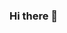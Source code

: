 ### Hi there 👋

<!--
**dotnetgik/dotnetgik** is a ✨ _special_ ✨ repository because its `README.md` (this file) appears on your GitHub profile.

Here are some ideas to get you started:

- 🔭 I’m currently working on .Net Core , Angular Entity Framework 
- 🌱 I’m currently learning gRPC and Blazor 
- 👯 I’m looking to collaborate with students and aspiring developer who needs help with there projects 
- 🤔 I’m looking for help with Machine learning and AI  
- 💬 Ask me about ...
- 📫 How to reach me: Email Mangesh.gaherwar@outlook.com Twitter @dotnetgik LinkedIn : Mangesh Gaherwar 
- 😄 Pronouns: ...
- ⚡ Fun fact: ...
-->
